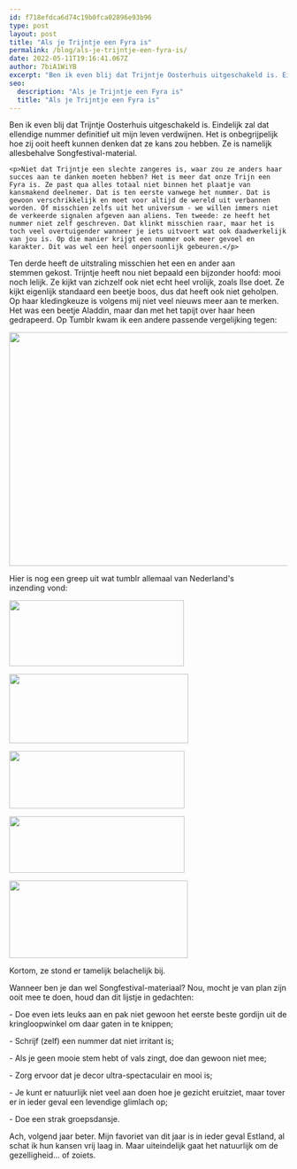 ```yaml
---
id: f718efdca6d74c19b0fca02896e93b96
type: post
layout: post
title: "Als je Trijntje een Fyra is"
permalink: /blog/als-je-trijntje-een-fyra-is/
date: 2022-05-11T19:16:41.067Z
author: 7biA1WiYB
excerpt: "Ben ik even blij dat Trijntje Oosterhuis uitgeschakeld is. Eindelijk zal dat ellendige nummer definitief uit mijn leven verdwijnen. Het is onbegrijpelijk hoe zij ooit heeft kunnen denken dat ze kans zou hebben. Ze is namelijk allesbehalve Songfestival-material.  "
seo:
  description: "Als je Trijntje een Fyra is"
  title: "Als je Trijntje een Fyra is"
---
```

Ben ik even blij dat Trijntje Oosterhuis uitgeschakeld is. Eindelijk zal dat ellendige nummer definitief uit mijn leven verdwijnen. Het is onbegrijpelijk hoe zij ooit heeft kunnen denken dat ze kans zou hebben. Ze is namelijk allesbehalve Songfestival-material.  

    <p>Niet dat Trijntje een slechte zangeres is, waar zou ze anders haar succes aan te danken moeten hebben? Het is meer dat onze Trijn een Fyra is. Ze past qua alles totaal niet binnen het plaatje van kansmakend deelnemer. Dat is ten eerste vanwege het nummer. Dat is gewoon verschrikkelijk en moet voor altijd de wereld uit verbannen worden. Of misschien zelfs uit het universum - we willen immers niet de verkeerde signalen afgeven aan aliens. Ten tweede: ze heeft het nummer niet zelf geschreven. Dat klinkt misschien raar, maar het is toch veel overtuigender wanneer je iets uitvoert wat ook daadwerkelijk van jou is. Op die manier krijgt een nummer ook meer gevoel en karakter. Dit was wel een heel onpersoonlijk gebeuren.</p>
<p>Ten derde heeft de uitstraling misschien het een en ander aan stemmen gekost. Trijntje heeft nou niet bepaald een bijzonder hoofd: mooi noch lelijk. Ze kijkt van zichzelf ook niet echt heel vrolijk, zoals Ilse doet. Ze kijkt eigenlijk standaard een beetje boos, dus dat heeft ook niet geholpen. Op haar kledingkeuze is volgens mij niet veel nieuws meer aan te merken. Het was een beetje Aladdin, maar dan met het tapijt over haar heen gedrapeerd. Op Tumblr kwam ik een andere passende vergelijking tegen:</p>
<p><div class="media media-element-container media-default"><div id="file-3526" class="file file-image file-image-png">

        
  
  <div class="content">
    <img height="422" width="540" class="media-element file-default" src="https://7dagen.netlify.app/sites/default/files/tumblr_noma4pJ1qh1uqnf70o8_540.png" alt="">  </div>

  
</div>
</div>
<p>Hier is nog een greep uit wat tumblr allemaal van Nederland's inzending vond:</p>
<p><div class="media media-element-container media-default"><div id="file-3528" class="file file-image file-image-png">

        
  
  <div class="content">
    <img height="119" width="316" class="media-element file-default" src="https://7dagen.netlify.app/sites/default/files/Schermafbeelding%202015-05-20%20om%2020.39.01.png" alt="">  </div>

  
</div>
</div>
<p><div class="media media-element-container media-default"><div id="file-3529" class="file file-image file-image-png">

        
  
  <div class="content">
    <img height="125" width="324" class="media-element file-default" src="https://7dagen.netlify.app/sites/default/files/Schermafbeelding%202015-05-20%20om%2020.39.12.png" alt="">  </div>

  
</div>
</div>
<p><div class="media media-element-container media-default"><div id="file-3530" class="file file-image file-image-png">

        
  
  <div class="content">
    <img height="104" width="317" class="media-element file-default" src="https://7dagen.netlify.app/sites/default/files/Schermafbeelding%202015-05-20%20om%2020.37.21.png" alt="">  </div>

  
</div>
</div>
<p><div class="media media-element-container media-default"><div id="file-3531" class="file file-image file-image-png">

        
  
  <div class="content">
    <img height="102" width="317" class="media-element file-default" src="https://7dagen.netlify.app/sites/default/files/Schermafbeelding%202015-05-20%20om%2020.39.30.png" alt="">  </div>

  
</div>
</div>
<p><div class="media media-element-container media-default"><div id="file-3532" class="file file-image file-image-png">

        
  
  <div class="content">
    <img height="140" width="323" class="media-element file-default" src="https://7dagen.netlify.app/sites/default/files/Schermafbeelding%202015-05-20%20om%2020.39.23.png" alt="">  </div>

  
</div>
</div>
<p>Kortom, ze stond er tamelijk belachelijk bij.</p>
<p>Wanneer ben je dan wel Songfestival-materiaal? Nou, mocht je van plan zijn ooit mee te doen, houd dan dit lijstje in gedachten:</p>
<p>- Doe even iets leuks aan en pak niet gewoon het eerste beste gordijn uit de kringloopwinkel om daar gaten in te knippen;</p>
<p>- Schrijf (zelf) een nummer dat niet irritant is;</p>
<p>- Als je geen mooie stem hebt of vals zingt, doe dan gewoon niet mee;</p>
<p>- Zorg ervoor dat je decor ultra-spectaculair en mooi is;</p>
<p>- Je kunt er natuurlijk niet veel aan doen hoe je gezicht eruitziet, maar tover er in ieder geval een levendige glimlach op;</p>
<p>- Doe een strak groepsdansje.</p>
<p>Ach, volgend jaar beter. Mijn favoriet van dit jaar is in ieder geval Estland, al schat ik hun kansen vrij laag in. Maar uiteindelijk gaat het natuurlijk om de gezelligheid... of zoiets.</p>  
